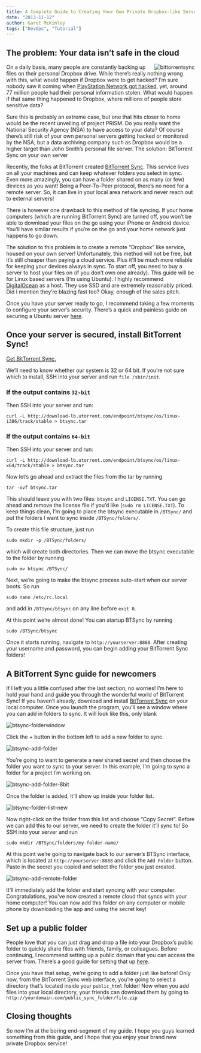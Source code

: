 ```yaml
---
title: A Complete Guide to Creating Your Own Private Dropbox-like Server
date: "2013-11-12"
author: Garet McKinley
tags: ["DevOps", "Tutorial"]
---
```


## The problem: Your data isn’t safe in the cloud

<img alt="bittorrentsync" src="https://blog.resilio.com/wp-content/uploads/2013/11/bittorrentsync.png" style="float:right"/>

On a daily basis, many people are constantly backing up files on their personal Dropbox drive. While there’s really nothing wrong with this, what would happen if Dropbox were to get hacked? I’m sure nobody saw it coming when [PlayStation Network got hacked](http://en.wikipedia.org/wiki/PlayStation_Network_outage), yet, around 77 million people had their personal information stolen. What would happen if that same thing happened to Dropbox, where millions of people store sensitive data?

Sure this is probably an extreme case, but one that hits closer to home would be the recent unveiling of project PRISM. Do you really want the National Security Agency (NSA) to have access to your data? Of course there’s still risk of your own personal servers getting hacked or monitored by the NSA, but a data archiving company such as Dropbox would be a higher target than John Smith’s personal file server.
The solution: BitTorrent Sync on your own server

Recently, the folks at BitTorrent created [BitTorrent Sync](http://bit.ly/1hhKFWK). This service lives on all your machines and can keep whatever folders you select in sync. Even more amazingly, you can have a folder shared on as many (or few) devices as you want! Being a Peer-To-Peer protocol, there’s no need for a remote server. So, it can live in your local area network and never reach out to external servers!

There is however one drawback to this method of file syncing. If your home computers (which are running BitTorrent Sync) are turned off, you won’t be able to download your files on the go using your iPhone or Android device. You’ll have similar results if you’re on the go and your home network just happens to go down.

The solution to this problem is to create a remote “Dropbox” like service, housed on your own server! Unfortunately, this method will not be free, but it’s still cheaper than paying a cloud service. Plus it’ll be much more reliable for keeping your devices always in sync. To start off, you need to buy a server to host your files on (if you don’t own one already). This guide will be for Linux based servers (I’m using Ubuntu). I highly recommend [DigitalOcean](https://www.digitalocean.com/?refcode=160ceb9f7d71) as a host. They use SSD and are extremely reasonably priced. Did I mention they’re blazing fast too? Okay, enough of the sales pitch.

Once you have your server ready to go, I recommend taking a few moments to configure your server’s security. There’s a quick and painless guide on securing a Ubuntu server [here](http://plusbryan.com/my-first-5-minutes-on-a-server-or-essential-security-for-linux-servers).

## Once your server is secured, install BitTorrent Sync!

[Get BitTorrent Sync.](http://bit.ly/1hhKFWK)

We’ll need to know whether our system is 32 or 64 bit. If you’re not sure which to install, SSH into your server and run `file /sbin/init`.

### If the output contains `32-bit`

Then SSH into your server and run:

```term
curl -L http://download-lb.utorrent.com/endpoint/btsync/os/linux-i386/track/stable > btsync.tar
```

### If the output contains `64-bit`

Then SSH into your server and run:

```term
curl -L http://download-lb.utorrent.com/endpoint/btsync/os/linux-x64/track/stable > btsync.tar
```

Now let’s go ahead and extract the files from the tar by running

```term
tar -xvf btsync.tar
```

This should leave you with two files: `btsync` and `LICENSE.TXT`. You can go ahead and remove the license file if you’d like (`sudo rm LICENSE.TXT`). To keep things clean, I’m going to place the btsync executable in `/BTSync/` and put the folders I want to sync inside `/BTSync/folders/`.

To create this file structure, just run

```term
sudo mkdir -p /BTSync/folders/
```

which will create both directories. Then we can move the btsync executable to the folder by running

```term
sudo mv btsync /BTSync/
```

Next, we’re going to make the btsync process auto-start when our server boots. So run

```term
sudo nano /etc/rc.local
```

and add in `/BTSync/btsync` on any line before `exit 0`.

At this point we’re almost done! You can startup BTSync by running

```term
sudo /BTSync/btsync
```

Once it starts running, navigate to `http://yourserver:8888`. After creating your username and password, you can begin adding your BitTorrent Sync folders!

## A BitTorrent Sync guide for newcomers

If I left you a little confused after the last section, no worries! I’m here to hold your hand and guide you through the wonderful world of BitTorrent Sync! If you haven’t already, download and install [BitTorrent Sync](http://bit.ly/1hhKFWK) on your local computer. Once you launch the program, you’ll see a window where you can add in folders to sync. It will look like this, only blank

![btsync-folderwindow](https://blog.resilio.com/wp-content/uploads/2013/11/btsync-folderwindow.png)

Click the + button in the bottom left to add a new folder to sync.

![btsync-add-folder](https://blog.resilio.com/wp-content/uploads/2013/11/btsync-add-folder.png)

You’re going to want to generate a new shared secret and then choose the folder you want to sync to your server. In this example, I’m going to sync a folder for a project I’m working on.

![btsync-add-folder-8bit](https://blog.resilio.com/wp-content/uploads/2013/11/btsync-add-folder-8bit.png)

Once the folder is added, it’ll show up inside your folder list.

![btsync-folder-list-new](https://blog.resilio.com/wp-content/uploads/2013/11/btsync-folder-list-new.png)

Now right-click on the folder from this list and choose “Copy Secret”. Before we can add this to our server, we need to create the folder it’ll sync to! So SSH into your server and run

```term
sudo mkdir /BTSync/folders/my-folder-name/
```

At this point we’re going to navigate back to our server’s BTSync interface, which is located at `http://yourserver:8888` and click the `Add Folder` button. Paste in the secret you copied and select the folder you just created.

![btsync-add-remote-folder](https://blog.resilio.com/wp-content/uploads/2013/11/btsync-add-remote-folder.png)

It’ll immediately add the folder and start syncing with your computer. Congratulations, you’ve now created a remote cloud that syncs with your home computer! You can now add this folder on any computer or mobile phone by downloading the app and using the secret key!

## Set up a public folder

People love that you can just drag and drop a file into your Dropbox’s public folder to quickly share files with friends, family, or colleagues. Before continuing, I recommend setting up a public domain that you can access the server from. There’s a good guide for setting that up [here](https://www.digitalocean.com/community/articles/how-to-set-up-apache-virtual-hosts-on-ubuntu-12-04-lts).

Once you have that setup, we’re going to add a folder just like before! Only now, from the BitTorrent Sync web interface, you’re going to select a directory that’s located inside your `public_html` folder! Now when you add files into your local directory, your friends can download them by going to `http://yourdomain.com/public_sync_folder/file.zip`

## Closing thoughts

So now I’m at the boring end-segment of my guide. I hope you guys learned something from this guide, and I hope that you enjoy your brand new private Dropbox service!
